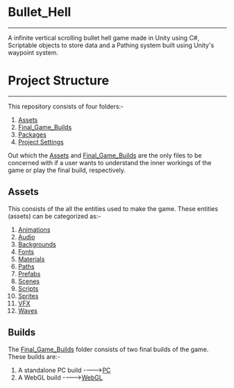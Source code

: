 # Bullet_Hell
***
A infinite vertical scrolling bullet hell game made in Unity using C#, Scriptable objects to store data and a Pathing system built using Unity's waypoint system.

# Project Structure
***
This repository consists of four folders:-

1. [Assets](Assets)
2. [Final_Game_Builds](Final_Game_Builds)
3. [Packages](Packages)
4. [Project Settings](ProjectSettings)

Out which the [Assets](Assets) and [Final_Game_Builds](Final_Game_Builds) are the only files to be concerned with if a user wants to understand the inner workings of the game or play the final build, respectively.

## Assets
This consists of the all the entities used to make the game. These entities (assets) can be categorized as:-
1. [Animations](Assets/Animations)
2. [Audio](Assets/Audio)
3. [Backgrounds](Assets/Backgrounds)
4. [Fonts](Assets/Fonts)
5. [Materials](Assets/Material)
6. [Paths](Assets/Paths)
7. [Prefabs](Assets/PreFabs)
8. [Scenes](Assets/Scenes)
9. [Scripts](Assets/Scripts)
10. [Sprites](Assets/Sprites) 
11. [VFX](Assets/VFX)
12. [Waves](Assets/Waves)

## Builds
The [Final_Game_Builds](Final_Game_Builds) folder consists of two final builds of the game. These builds are:-

1. A standalone PC build ---->[PC](Final_Game_Builds/Bullet_Hell_PC)
2. A WebGL build         ---->[WebGL](Final_Game_Builds/Bullet_Hell_Web)


